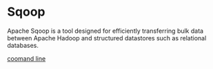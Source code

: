 # Sqoop

Apache Sqoop is a tool designed for efficiently transferring bulk data between Apache Hadoop and structured datastores such as relational databases.  


[coomand line](https://www.ccsf.edu/Pub/Fac/vi.html)
